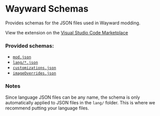 # Wayward Schemas

Provides schemas for the JSON files used in Wayward modding.

View the extension on the [Visual Studio Code Marketplace](https://marketplace.visualstudio.com/items?itemName=Aarilight.wayward-schemas)

### Provided schemas:

- [`mod.json`](https://github.com/WaywardGame/types/wiki/mod.json)
- [`lang/*.json`](https://github.com/WaywardGame/types/wiki/Languages-&-Extensions)
- [`customizations.json`](https://github.com/WaywardGame/types/wiki/Customizations)
- [`imageOverrides.json`](https://github.com/WaywardGame/types/wiki/Image-Overrides)

### Notes

Since language JSON files can be any name, the schema is only automatically applied to JSON files in the `lang/` folder. This is where we recommend putting your language files.